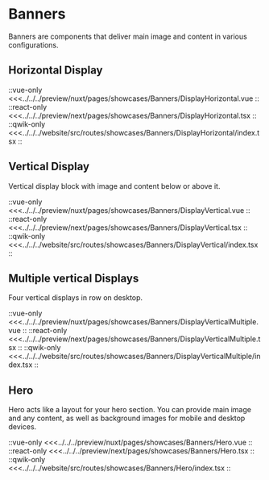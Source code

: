 # Banners

Banners are components that deliver main image and content in various configurations.

## Horizontal Display

<Showcase showcase-name="Banners/DisplayHorizontal" style="min-height:800px">

::vue-only
<<<../../../preview/nuxt/pages/showcases/Banners/DisplayHorizontal.vue
::
::react-only
<<<../../../preview/next/pages/showcases/Banners/DisplayHorizontal.tsx
::
::qwik-only
<<<../../../website/src/routes/showcases/Banners/DisplayHorizontal/index.tsx
::
</Showcase>

## Vertical Display

Vertical display block with image and content below or above it.

<Showcase showcase-name="Banners/DisplayVertical" style="min-height: 800px;">
::vue-only
<<<../../../preview/nuxt/pages/showcases/Banners/DisplayVertical.vue
::
::react-only
<<<../../../preview/next/pages/showcases/Banners/DisplayVertical.tsx
::
::qwik-only
<<<../../../website/src/routes/showcases/Banners/DisplayVertical/index.tsx
::
</Showcase>

## Multiple vertical Displays

Four vertical displays in row on desktop.

<Showcase showcase-name="Banners/DisplayVerticalMultiple" style="min-height: 750px;">
::vue-only
<<<../../../preview/nuxt/pages/showcases/Banners/DisplayVerticalMultiple.vue
::
::react-only
<<<../../../preview/next/pages/showcases/Banners/DisplayVerticalMultiple.tsx
::
::qwik-only
<<<../../../website/src/routes/showcases/Banners/DisplayVerticalMultiple/index.tsx
::
</Showcase>

## Hero

Hero acts like a layout for your hero section. You can provide main image and any content, as well as background images for mobile and desktop devices.

<Showcase showcase-name="Banners/Hero" style="min-height:620px">

::vue-only
<<<../../../preview/nuxt/pages/showcases/Banners/Hero.vue
::
::react-only
<<<../../../preview/next/pages/showcases/Banners/Hero.tsx
::
::qwik-only
<<<../../../website/src/routes/showcases/Banners/Hero/index.tsx
::
</Showcase>
